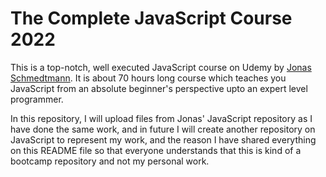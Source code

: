 <h1>The Complete JavaScript Course 2022</h1>

<p>This is a top-notch, well executed JavaScript course on Udemy by <a href="https://github.com/jonasschmedtmann">Jonas Schmedtmann</a>. It is about 70 hours long course which teaches you JavaScript from an absolute beginner's perspective upto an expert level programmer.</p>

<p>In this repository, I will upload files from Jonas' JavaScript repository as I have done the same work, and in future I will create another repository on JavaScript to represent my work, and the reason I have shared everything on this README file so that everyone understands that this is kind of a bootcamp repository and not my personal work.</p>
